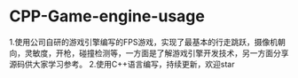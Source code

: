 ﻿# CPP-Game-engine-usage
1.使用公司自研的游戏引擎编写的FPS游戏，实现了最基本的行走跳跃，摄像机朝向，灵敏度，开枪，碰撞检测等，一方面是了解游戏引擎开发技术，另一方面分享源码供大家学习参考。
2.使用C++语言编写，持续更新，欢迎star